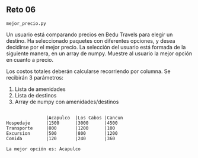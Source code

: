 ## Reto 06

`mejor_precio.py`

Un usuario está comparando precios en Bedu Travels para elegir un destino. Ha seleccionado paquetes con diferentes opciones, y desea decidirse por el mejor precio. La selección del usuario está formada de la siguiente manera, en un array de numpy. Muestre al usuario la mejor opción en cuanto a precio.

Los costos totales deberán calcularse recorriendo por columna. Se recibirán 3 parámetros:
1. Lista de amenidades
2. Lista de destinos
3. Array de numpy con amenidades/destinos

```

               |Acapulco  |Los Cabos |Cancun    
Hospedaje      |1500      |3000      |4500      
Transporte     |800       |1200      |100       
Excursion      |500       |800       |1200      
Comida         |120       |240       |360  

La mejor opción es: Acapulco

```